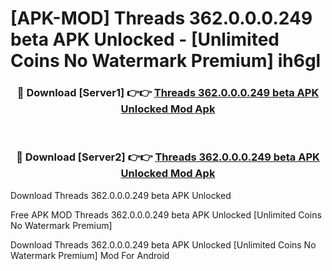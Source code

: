 # [APK-MOD] Threads 362.0.0.0.249 beta APK Unlocked - [Unlimited Coins No Watermark Premium] ih6gl



<div align="center">
<h3>🔴 Download [Server1] 👉👉 <a href="https://momento.my/?title=Threads_362.0.0.0.249_beta_APK_Unlocked">Threads 362.0.0.0.249 beta APK Unlocked Mod Apk</a></h3><br>

<h3>🔴 Download [Server2] 👉👉 <a href="https://momento.my/?title=Threads_362.0.0.0.249_beta_APK_Unlocked">Threads 362.0.0.0.249 beta APK Unlocked Mod Apk</a></h3>
</div>



Download Threads 362.0.0.0.249 beta APK Unlocked 

Free APK MOD Threads 362.0.0.0.249 beta APK Unlocked [Unlimited Coins No Watermark Premium]

Download Threads 362.0.0.0.249 beta APK Unlocked [Unlimited Coins No Watermark Premium] Mod For Android
